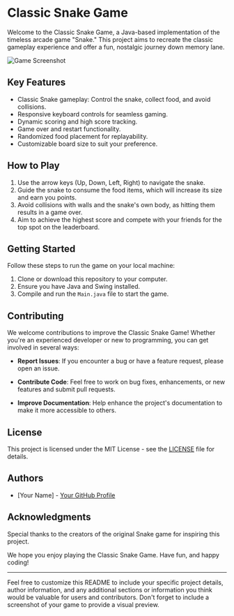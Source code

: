 # Classic Snake Game

Welcome to the Classic Snake Game, a Java-based implementation of the timeless arcade game "Snake." This project aims to recreate the classic gameplay experience and offer a fun, nostalgic journey down memory lane.

![Game Screenshot](game_screenshot.png)

## Key Features

- Classic Snake gameplay: Control the snake, collect food, and avoid collisions.
- Responsive keyboard controls for seamless gaming.
- Dynamic scoring and high score tracking.
- Game over and restart functionality.
- Randomized food placement for replayability.
- Customizable board size to suit your preference.

## How to Play

1. Use the arrow keys (Up, Down, Left, Right) to navigate the snake.
2. Guide the snake to consume the food items, which will increase its size and earn you points.
3. Avoid collisions with walls and the snake's own body, as hitting them results in a game over.
4. Aim to achieve the highest score and compete with your friends for the top spot on the leaderboard.

## Getting Started

Follow these steps to run the game on your local machine:

1. Clone or download this repository to your computer.
2. Ensure you have Java and Swing installed.
3. Compile and run the `Main.java` file to start the game.

## Contributing

We welcome contributions to improve the Classic Snake Game! Whether you're an experienced developer or new to programming, you can get involved in several ways:

- **Report Issues**: If you encounter a bug or have a feature request, please open an issue.

- **Contribute Code**: Feel free to work on bug fixes, enhancements, or new features and submit pull requests.

- **Improve Documentation**: Help enhance the project's documentation to make it more accessible to others.

## License

This project is licensed under the MIT License - see the [LICENSE](LICENSE) file for details.

## Authors

- [Your Name] - [Your GitHub Profile](https://github.com/yourusername)

## Acknowledgments

Special thanks to the creators of the original Snake game for inspiring this project.

We hope you enjoy playing the Classic Snake Game. Have fun, and happy coding!

---

Feel free to customize this README to include your specific project details, author information, and any additional sections or information you think would be valuable for users and contributors. Don't forget to include a screenshot of your game to provide a visual preview.
